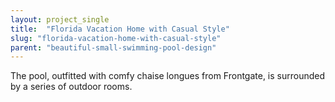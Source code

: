 ```yaml
---
layout: project_single
title:  "Florida Vacation Home with Casual Style"
slug: "florida-vacation-home-with-casual-style"
parent: "beautiful-small-swimming-pool-design"
---
```

The pool, outfitted with comfy chaise longues from Frontgate, is surrounded by a series of outdoor rooms.